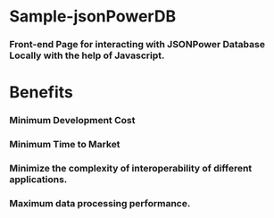 # Sample-jsonPowerDB
### Front-end Page for interacting with JSONPower Database Locally with the help of Javascript.

# Benefits
### Minimum Development Cost
### Minimum Time to Market
### Minimize the complexity of interoperability of different applications.
### Maximum data processing performance.
